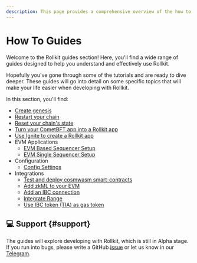 ```yaml
---
description: This page provides a comprehensive overview of the how to guides available for Rollkit.
---
```


# How To Guides

Welcome to the Rollkit guides section! Here, you'll find a wide range of guides
designed to help you understand and effectively use Rollkit.

Hopefully you've gone through some of the tutorials and are ready to dive
deeper. These guides will go into detail on some specific topics that will make
your life easier when developing with Rollkit.

In this section, you'll find:

* [Create genesis](/guides/create-genesis)
* [Restart your chain](/guides/restart-rollup)
* [Reset your chain's state](/guides/reset-state)
* [Turn your CometBFT app into a Rollkit app](/guides/cometbft-to-rollkit)
* [Use Ignite to create a Rollkit app](/guides/ignite-rollkit)
* EVM Applications
  * [EVM Based Sequencer Setup](/guides/evm-based)
  * [EVM Single Sequencer Setup](/guides/evm-single-guide)
* Configuration
  * [Config Settings](/guides/config)
* Integrations
  * [Test and deploy cosmwasm smart-contracts](/guides/cw-orch)
  * [Add zkML to your EVM](/guides/zkml)
  * [Add an IBC connection](/guides/ibc-connection)
  * [Integrate Range](/guides/rollkit-monitoring)
  * [Use IBC token (TIA) as gas token](/guides/use-tia-for-gas)

## 💻 Support {#support}

The guides will explore developing with Rollkit, which is still in Alpha stage.
If you run into bugs, please write a GitHub
[issue](https://github.com/rollkit/docs/issues/new) or let us know in our
[Telegram](https://t.me/rollkit).
